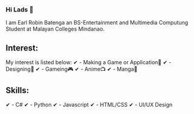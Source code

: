 ### Hi Lads 👋

I am Earl Robin Batenga an BS-Entertainment and Multimedia Computung Student at Malayan Colleges Mindanao.

## Interest:
My interest is listed below:
✔ - Making a Game or Application📝
✔ - Designing🎨
✔ - Gameing🎮
✔ - Anime📺 
✔ - Manga📖

## Skills:
✔ - C#
✔ - Python
✔ - Javascript
✔ - HTML/CSS
✔ - UI/UX Design
